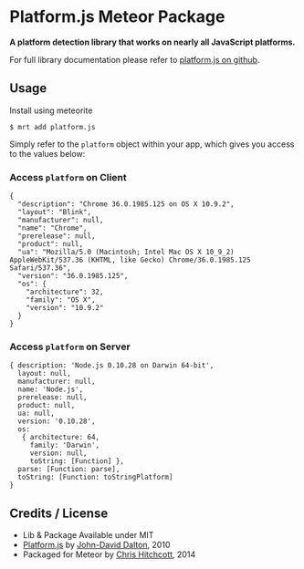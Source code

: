 # Platform.js Meteor Package

**A platform detection library that works on nearly all JavaScript platforms.**

For full library documentation please refer to [platform.js on github](https://github.com/bestiejs/platform.js/).

## Usage

Install using meteorite

```
$ mrt add platform.js
```

Simply refer to the `platform` object within your app, which gives you access to the values below:

### Access `platform` on Client

```
{
  "description": "Chrome 36.0.1985.125 on OS X 10.9.2",
  "layout": "Blink",
  "manufacturer": null,
  "name": "Chrome",
  "prerelease": null,
  "product": null,
  "ua": "Mozilla/5.0 (Macintosh; Intel Mac OS X 10_9_2) AppleWebKit/537.36 (KHTML, like Gecko) Chrome/36.0.1985.125 Safari/537.36",
  "version": "36.0.1985.125",
  "os": {
    "architecture": 32,
    "family": "OS X",
    "version": "10.9.2"
  }
}
```


### Access `platform` on Server

```
{ description: 'Node.js 0.10.28 on Darwin 64-bit',
  layout: null,
  manufacturer: null,
  name: 'Node.js',
  prerelease: null,
  product: null,
  ua: null,
  version: '0.10.28',
  os:
   { architecture: 64,
     family: 'Darwin',
     version: null,
     toString: [Function] },
  parse: [Function: parse],
  toString: [Function: toStringPlatform]
}
```


## Credits / License

* Lib & Package Available under MIT
* [Platform.js](http://mths.be/platform) by [John-David Dalton](http://allyoucanleet.com/), 2010
* Packaged for Meteor by [Chris Hitchcott](mailto:hitchcott@gmail.com), 2014

